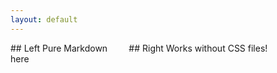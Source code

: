 ```yaml
---
layout: default
---
```


<div style="display: grid; grid-template-columns: 1fr 2fr; gap: 2rem;">
  <div>
    ## Left  
    Pure Markdown here
  </div>
  <div>
    ## Right  
    Works without CSS files!
  </div>
</div>
